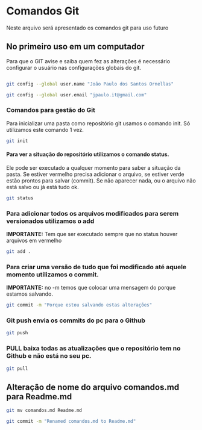 # Comandos Git
Neste arquivo será apresentado os comandos git para uso futuro

## No primeiro uso em um computador 
Para que o GIT avise e saiba quem fez as alterações é necessário configurar o usuário nas configurações globais do git. 

```bash

git config --global user.name "João Paulo dos Santos Ornellas"

git config --global user.email "jpaulo.it@gmail.com"
```

### Comandos para gestão do Git
Para inicializar uma pasta como repositório git usamos o comando init.
Só utilizamos este comando 1 vez.

```bash
git init
```

#### Para ver a situação do repositório utilizamos o comando status.
Ele pode ser executado a qualquer momento para saber a situação da pasta.
Se estiver vermelho precisa adicionar o arquivo, se estiver verde estão prontos 
para salvar (commit).
Se não aparecer nada, ou o arquivo não está salvo ou já está tudo ok.

```bash
git status
```

### Para adicionar todos os arquivos modificados para serem versionados utilizamos o add
**IMPORTANTE:** Tem que ser executado sempre que no status houver arquivos em vermelho
```bash
git add .
```

### Para criar uma versão de tudo que foi modificado até aquele momento utilizamos o commit. 
**IMPORTANTE:** no -m temos que colocar uma mensagem do porque estamos salvando.
```bash
git commit -m "Porque estou salvando estas alterações"
```

### Git push envia os commits do pc para o Github
```bash
git push
```


### PULL baixa todas as atualizações que o repositório tem no Github e não está no seu pc.
```bash
git pull
```

## Alteração de nome do arquivo comandos.md para Readme.md
```bash
git mv comandos.md Readme.md

git commit -m "Renamed comandos.md to Readme.md"
```
